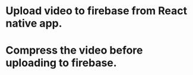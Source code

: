 # Upload video to firebase from React native app.
# Compress the video before uploading to firebase. 
